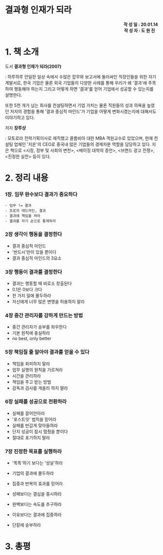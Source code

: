 # 결과형 인재가 되라

<div style="text-align: right"><b>작 성 일 : 20.01.14</b></div>
<div style="text-align: right"><b>작 성 자 : 도 원 진 &nbsp&nbsp</b></div>



# 1. 책 소개

도서 <b>결과형 인재가 되라(2007)</b>

  : 하루하루 안일한 일상 속에서 수많은 잡무와 보고서에 둘러싸인 직장인들을 위한 자기계발서로, 한국 기업은 물론 외국 기업들의 다양한 사례를 통해 우리가 왜 '결과'에 주목하여 행동해야 하는지 그리고 어떻게 하면 '결과'를 얻어 기업에서 성공할 수 있는지를 설명한다.

또한 5천 개가 넘는 회사를 컨설팅하면서 기업 가치는 물론 직원들의 성과 의욕을 높였던 저자의 경험을 통해 '결과 중심적 마인드'가 기업을 어떻게 변화시켰는지에 대해서도 이야기하고 있다.

저자 <b>장루샹</b>

 : 모토로라 전략기획이사로 재직했고 콜롬비아 대한 MBA 객원교수로 있었으며, 현재 컨설팅 업체인 '지온'의 CEO로 중국내 많은 기업들의 경제자문 역할을 담당하고 있다. 지은 책으로 <시장, 정부 및 사회의 변천>, <베이징 대학의 증언>, <브랜드 광고 전쟁>, <진정한 실천> 등이 있다.



# 2.  정리 내용

### 1장. 임무 완수보다 결과가 중요하다

	- 임무 != 결과
	- 프로의 데드라인, 결과
	- 결과에 책임을 져라
	- 결과를 자기 손으로 통제하라

### 2장 생각이 행동을 결정한다

- 결과 중심적 마인드
- '반드시'만이 있을 뿐이다
- 결과 중심적 마인드의 3요소

### 3장 행동이 결과를 결정한다

- 결과는 행동할 때 비로소 창출된다
- 0.1은 0보다 크다
- 한 가지 일에 몰두하라
- 자신에게 너무 많은 변명을 허용하지 말라

### 4장 중간 관리자를 강하게 만드는 방법

- 중간 관리자가 승부를 좌우한다
- 기본 원칙에 충실하라
-  no best, only better

### 5장 책임질 줄 알아야 결과를 얻을 수 있다

- 책임을 회피하지 말라
- 업무 실행의 원칙을 가르쳐라
- 시간을 관리하라
- 책임을 주고 받는 방법
- 감독과 검사를 게을리 하지 말라

### 6장 실패를 성공으로 전환하라

- 실패를 끌어안아라
- '포스트잇' 법칙을 믿어라
- 실패를 반갑게 맞아들여라
- 단지 성공이 잠시 멈췄을 뿐이다
- 절대로 포기하지 말라

### 7장 진정한 목표를 실행하라

- '똑똑'하기 보다는 '성실'하라

- 기업의 결과에 몰두하라

- 집중과 반복의 효과를 믿어라 

- 성패보다는 결심을 중시하라

- 완벽보다는 속도를 추구하라

- 이유보다는 결과에 집중하라

- 단칼에 승부하라

  

# 3. 총평

